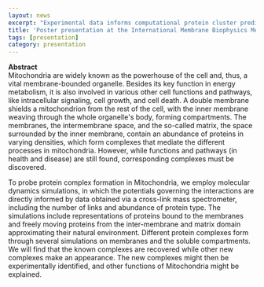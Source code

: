```yaml
---
layout: news
excerpt: "Experimental data informs computational protein cluster prediction in Mitochondria" 
title: 'Poster presentation at the International Membrane Biophysics Meeting "From Model to Cellular Membranes" in Drübeck, Germany'
tags: [presentation]
category: presentation
---
```


<b>Abstract</b><br>
Mitochondria are widely known as the powerhouse of the cell and, thus, a vital membrane-bounded organelle. Besides its key function in energy metabolism, it is also involved in various other cell functions and pathways, like intracellular signaling, cell growth, and cell death. A double membrane shields a mitochondrion from the rest of the cell, with the inner membrane weaving through the whole organelle's body, forming compartments. The membranes, the intermembrane space, and the so-called matrix, the space surrounded by the inner membrane, contain an abundance of proteins in varying densities, which form complexes that mediate the different processes in mitochondria. However, while functions and pathways (in health and disease) are still found, corresponding complexes must be discovered.

To probe protein complex formation in Mitochondria, we employ molecular dynamics simulations, in which the potentials governing the interactions are directly informed by data obtained via a cross-link mass spectrometer, including the number of links and abundance of protein type. The simulations include representations of proteins bound to the membranes and freely moving proteins from the inter-membrane and matrix domain approximating their natural environment. Different protein complexes form through several simulations on membranes and the soluble compartments. We will find that the known complexes are recovered while other new complexes make an appearance. The new complexes might then be experimentally identified, and other functions of Mitochondria might be explained.
